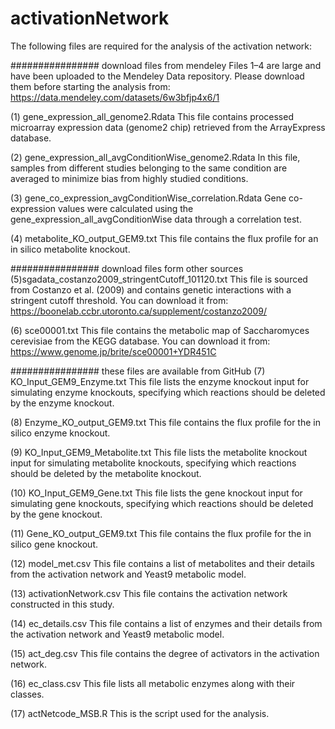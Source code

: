 # activationNetwork
The following files are required for the analysis of the activation network:

################ download files from mendeley
Files 1–4 are large and have been uploaded to the Mendeley Data repository. Please download them before starting the analysis from: https://data.mendeley.com/datasets/6w3bfjp4x6/1

(1) gene_expression_all_genome2.Rdata
This file contains processed microarray expression data (genome2 chip) retrieved from the ArrayExpress database.

(2) gene_expression_all_avgConditionWise_genome2.Rdata
In this file, samples from different studies belonging to the same condition are averaged to minimize bias from highly studied conditions.

(3) gene_co_expression_avgConditionWise_correlation.Rdata
Gene co-expression values were calculated using the gene_expression_all_avgConditionWise data through a correlation test.

(4) metabolite_KO_output_GEM9.txt
This file contains the flux profile for an in silico metabolite knockout.

################ download files form other sources
(5)sgadata_costanzo2009_stringentCutoff_101120.txt
This file is sourced from Costanzo et al. (2009) and contains genetic interactions with a stringent cutoff threshold. You can download it from: https://boonelab.ccbr.utoronto.ca/supplement/costanzo2009/

(6) sce00001.txt
This file contains the metabolic map of Saccharomyces cerevisiae from the KEGG database. You can download it from: https://www.genome.jp/brite/sce00001+YDR451C

################  these files are available from GitHub
(7) KO_Input_GEM9_Enzyme.txt
This file lists the enzyme knockout input for simulating enzyme knockouts, specifying which reactions should be deleted by the enzyme knockout.

(8) Enzyme_KO_output_GEM9.txt
This file contains the flux profile for the in silico enzyme knockout.

(9) KO_Input_GEM9_Metabolite.txt
This file lists the metabolite knockout input for simulating metabolite knockouts, specifying which reactions should be deleted by the metabolite knockout.

(10) KO_Input_GEM9_Gene.txt
This file lists the gene knockout input for simulating gene knockouts, specifying which reactions should be deleted by the gene knockout.

(11) Gene_KO_output_GEM9.txt
This file contains the flux profile for the in silico gene knockout.

(12) model_met.csv
This file contains a list of metabolites and their details from the activation network and Yeast9 metabolic model.

(13) activationNetwork.csv
This file contains the activation network constructed in this study.

(14) ec_details.csv
This file contains a list of enzymes and their details from the activation network and Yeast9 metabolic model.

(15) act_deg.csv
This file contains the degree of activators in the activation network.

(16) ec_class.csv
This file lists all metabolic enzymes along with their classes.

(17) actNetcode_MSB.R
This is the script used for the analysis.

